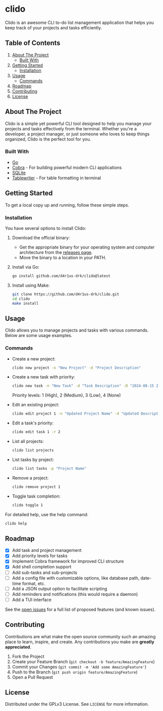 # clido

Clido is an awesome CLI to-do list management application that helps you keep track of your projects and tasks efficiently.

## Table of Contents

1. [About The Project](#about-the-project)
   - [Built With](#built-with)
2. [Getting Started](#getting-started)
   - [Installation](#installation)
3. [Usage](#usage)
   - [Commands](#commands)
4. [Roadmap](#roadmap)
5. [Contributing](#contributing)
6. [License](#license)

## About The Project

Clido is a simple yet powerful CLI tool designed to help you manage your projects and tasks effectively from the terminal. Whether you're a developer, a project manager, or just someone who loves to keep things organized, Clido is the perfect tool for you.

### Built With

- [Go](https://golang.org/)
- [Cobra](https://github.com/spf13/cobra) - For building powerful modern CLI applications
- [SQLite](https://www.sqlite.org/index.html)
- [Tablewriter](https://github.com/olekukonko/tablewriter) - For table formatting in terminal

## Getting Started

To get a local copy up and running, follow these simple steps.

### Installation

You have several options to install Clido:

1. Download the official binary:

   - Get the appropriate binary for your operating system and computer architecture from the [releases page](https://github.com/d4r1us-drk/clido/releases).
   - Move the binary to a location in your PATH.

2. Install via Go:

   ```sh
   go install github.com/d4r1us-drk/clido@latest
   ```

3. Install using Make:

   ```sh
   git clone https://github.com/d4r1us-drk/clido.git
   cd clido
   make install
   ```

## Usage

Clido allows you to manage projects and tasks with various commands. Below are some usage examples.

### Commands

- Create a new project:

  ```sh
  clido new project -n "New Project" -d "Project Description"
  ```

- Create a new task with priority:

  ```sh
  clido new task -n "New Task" -d "Task Description" -D "2024-08-15 23:00" -p "Existing Project" -r 1
  ```

  Priority levels: 1 (High), 2 (Medium), 3 (Low), 4 (None)

- Edit an existing project:

  ```sh
  clido edit project 1 -n "Updated Project Name" -d "Updated Description"
  ```

- Edit a task's priority:

  ```sh
  clido edit task 1 -r 2
  ```

- List all projects:

  ```sh
  clido list projects
  ```

- List tasks by project:

  ```sh
  clido list tasks -p "Project Name"
  ```

- Remove a project:

  ```sh
  clido remove project 1
  ```

- Toggle task completion:

  ```sh
  clido toggle 1
  ```

For detailed help, use the help command:

```sh
clido help
```

## Roadmap

- [x] Add task and project management
- [x] Add priority levels for tasks
- [x] Implement Cobra framework for improved CLI structure
- [x] Add shell completion support
- [ ] Add sub-tasks and sub-projects
- [ ] Add a config file with customizable options, like database path, date-time format, etc.
- [ ] Add a JSON output option to facilitate scripting
- [ ] Add reminders and notifications (this would require a daemon)
- [ ] Add a TUI interface

See the [open issues](https://github.com/d4r1us-drk/clido/issues) for a full list of proposed features (and known issues).

## Contributing

Contributions are what make the open source community such an amazing place to learn, inspire, and create. Any contributions you make are **greatly appreciated**.

1. Fork the Project
2. Create your Feature Branch (`git checkout -b feature/AmazingFeature`)
3. Commit your Changes (`git commit -m 'Add some AmazingFeature'`)
4. Push to the Branch (`git push origin feature/AmazingFeature`)
5. Open a Pull Request

## License

Distributed under the GPLv3 License. See `LICENSE` for more information.
